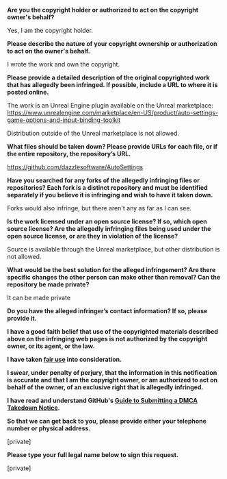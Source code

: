 **Are you the copyright holder or authorized to act on the copyright owner's behalf?**

Yes, I am the copyright holder.

**Please describe the nature of your copyright ownership or authorization to act on the owner's behalf.**

I wrote the work and own the copyright.

**Please provide a detailed description of the original copyrighted work that has allegedly been infringed. If possible, include a URL to where it is posted online.**

The work is an Unreal Engine plugin available on the Unreal marketplace: https://www.unrealengine.com/marketplace/en-US/product/auto-settings-game-options-and-input-binding-toolkit

Distribution outside of the Unreal marketplace is not allowed.

**What files should be taken down? Please provide URLs for each file, or if the entire repository, the repository’s URL.**

https://github.com/dazzlesoftware/AutoSettings

**Have you searched for any forks of the allegedly infringing files or repositories? Each fork is a distinct repository and must be identified separately if you believe it is infringing and wish to have it taken down.**

Forks would also infringe, but there aren't any as far as I can see.

**Is the work licensed under an open source license? If so, which open source license? Are the allegedly infringing files being used under the open source license, or are they in violation of the license?**

Source is available through the Unreal marketplace, but other distribution is not allowed.

**What would be the best solution for the alleged infringement? Are there specific changes the other person can make other than removal? Can the repository be made private?**

It can be made private

**Do you have the alleged infringer’s contact information? If so, please provide it.**

**I have a good faith belief that use of the copyrighted materials described above on the infringing web pages is not authorized by the copyright owner, or its agent, or the law.**

**I have taken <a href="https://www.lumendatabase.org/topics/22">fair use</a> into consideration.**

**I swear, under penalty of perjury, that the information in this notification is accurate and that I am the copyright owner, or am authorized to act on behalf of the owner, of an exclusive right that is allegedly infringed.**

**I have read and understand GitHub's <a href="https://help.github.com/articles/guide-to-submitting-a-dmca-takedown-notice/">Guide to Submitting a DMCA Takedown Notice</a>.**

**So that we can get back to you, please provide either your telephone number or physical address.**

[private]  

**Please type your full legal name below to sign this request.**

[private]  
